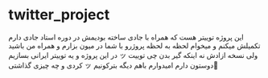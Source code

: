 # twitter_project
این پروژه توییتر هست که همراه با جادی ساخته بودیمش در دوره استاد جادی دارم تکمیلش میکنم و میخوام لحظه به لحظه پروژرو با شما در میون بزارم و همراه من باشید در این پروژه و یه توییتر ایرانی بسازیم ッ ولی نسخه ازادش نه اینکه گیر بدن چی توییت کردی و چه چیزی گذاشتی ッ 
دوستون دارم امیدوارم باهم دیگه بترکونیم🧡
